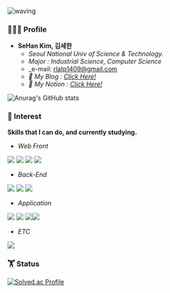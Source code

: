 ![waving](https://capsule-render.vercel.app/api?type=waving&height=240&text=SehanKim&fontAlign=24&fontAlignY=40&color=gradient)
### 🧑🏻‍💻 Profile
* <b>SeHan Kim, 김세한</b>
  * _Seoul National Univ of Science & Technology._
  * _Major : Industrial Science, Computer Science_ 
  * _e-mail: rlatp1409@gmail.com
  * _📔  My Blog : <a href=https://velog.io/@rlatp1409>Click Here!</a>_
  * _📄  My Notion : <a href=https://sponge-marquis-325.notion.site/Sehan-dad2797aea834f3b997451e61a839fd2>Click Here!</a>_

![Anurag's GitHub stats](https://github-readme-stats.vercel.app/api?username=Sehannnnnnn&bg_color=30,7242f5,a4d2f5&title_color=fff&text_color=fff)
<br>

### 🌱 Interest <br>
<b>Skills that I can do, and currently studying.</b>

  - _Web Front_

  <img src="https://img.shields.io/badge/HTML-E34F26?style=flat-square&logo=HTML5&logoColor=white"/> </a><img src="https://img.shields.io/badge/CSS-1572B6?style=flat-square&logo=CSS3&logoColor=white"/></a> <img src="https://img.shields.io/badge/JavaScript-F7DF1E?style=flat-square&logo=JavaScript&logoColor=black"/></a> <img src="https://img.shields.io/badge/react-61DAFB?style=flat-square&logo=React&logoColor=black"/></a>
  
  - _Back-End_

<img src="https://img.shields.io/badge/Node.js-339933?style=flat-square&logo=Node.js&logoColor=white"/></a> <img src="https://img.shields.io/badge/Spring-6DB33F?style=flat-square&logo=Spring&logoColor=white"/></a>  <img src="https://img.shields.io/badge/Spring Boot-6DB33F?style=flat-square&logo=Spring Boot&logoColor=white"/></a>
  
  - _Application_
 
<img src="https://img.shields.io/badge/Android-3DDC84?style=flat-square&logo=Android&logoColor=white"/> <img src="https://img.shields.io/badge/Kotlin-0095D5?style=flat-square&logo=Kotlin&logoColor=white"/></a>  <img src="https://img.shields.io/badge/react_native-black?style=flat-square&logo=React&logoColor=61DAFB?"/></a><img src="https://img.shields.io/badge/Java-007396?style=flat-square&logo=Java&logoColor=white"/></a>

  - _ETC_
  
<img src="https://img.shields.io/badge/Python-3766AB?style=flat-square&logo=Python&logoColor=white"/></a>


###  🏋 Status <br>

[![Solved.ac Profile](http://mazassumnida.wtf/api/v2/generate_badge?boj=stanley710)](https://solved.ac/stanley710/)
